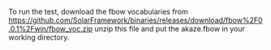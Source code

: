 To run the test, download the fbow vocabularies from https://github.com/SolarFramework/binaries/releases/download/fbow%2F0.0.1%2Fwin/fbow_voc.zip
unzip this file and put the akaze.fbow in your working directory.
